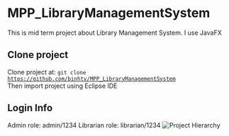 # MPP_LibraryManagementSystem
This is mid term project about Library Management System. I use JavaFX

## Clone project
Clone project at: <code>git clone https://github.com/binhtv/MPP_LibraryManagementSystem</code><br/>
Then import project using Eclipse IDE
## Login Info
Admin role: admin/1234
Librarian role: librarian/1234
![Project Hierarchy](https://user-images.githubusercontent.com/7671024/45525564-285f1780-b799-11e8-88f8-a162a00adc1c.png)
